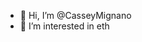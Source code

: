 - 👋 Hi, I’m @CasseyMignano
- 👀 I’m interested in eth

<!---
CasseyMignano/CasseyMignano is a ✨ special ✨ repository because its `README.md` (this file) appears on your GitHub profile.
You can click the Preview link to take a look at your changes.
--->
